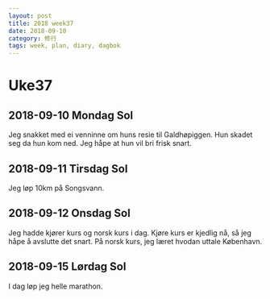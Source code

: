 ```yaml
---
layout: post
title: 2018 week37
date: 2018-09-10
category: 修行
tags: week, plan, diary, dagbok
---
```

# Uke37

## 2018-09-10 Mondag Sol

Jeg snakket med ei venninne om huns resie til Galdhøpiggen. Hun skadet seg da hun kom ned. 
Jeg håpe at hun vil bri frisk snart. 

## 2018-09-11 Tirsdag Sol 

Jeg løp 10km på Songsvann.

## 2018-09-12 Onsdag Sol

Jeg hadde kjører kurs og norsk kurs i dag. Kjøre kurs er kjedlig nå, så jeg håpe å avslutte det snart.
På norsk kurs, jeg læret hvodan uttale København. 

## 2018-09-15 Lørdag  Sol

I dag løp jeg helle marathon.

